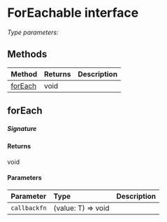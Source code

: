 # ForEachable <T> interface



_Type parameters: <T>_









## Methods

| Method	   |  Returns	| Description|
|:-------------|:-------|:-----------|
|[forEach](#foreach~jqfq9)      | void |  |



## forEach



##### Signature

#### Returns
void

#### Parameters


| Parameter	   | Type    | Description |
|:-------------|:---------------|:------------|
| `callbackfn`    | (value: T) => void |  |


